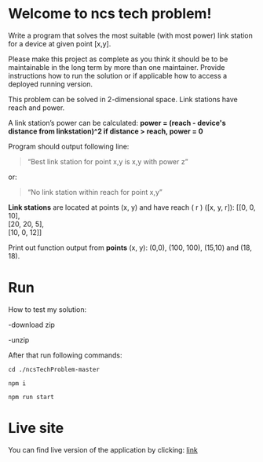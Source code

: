 # Welcome to ncs tech problem!

Write a program that solves the most suitable (with most power) link station for a device at given point [x,y].

Please make this project as complete as you think it should be to be maintainable in the long term by more than one maintainer. ​Provide instructions how to run the solution or if applicable how to access a deployed running version.

This problem can be solved in 2-dimensional space. Link stations have reach and power.

A link station’s power can be calculated:
 **power = (reach - device's distance from linkstation)^2
if distance > reach, power = 0**

Program should output following line:

>“Best link station for point x,y is x,y with power z”

or:

>“No link station within reach for point x,y”


**Link stations**​ are located at points ​(x, y)​ and have reach ​( r ) ([x, y, r])​: [[0, 0, 10],  
[20, 20, 5],  
[10, 0, 12]]

Print out function output from ​**points**​ ​(x, y): (0,0), (100, 100), (15,10)​ and ​(18, 18)​.

# Run
How to test my solution:

-download zip

-unzip


After that run following commands:

`cd ./ncsTechProblem-master`

`npm i`

`npm run start`


# Live site

You can find live version of the application by clicking: [link](https://daraoas6mlbbi.cloudfront.net/)
